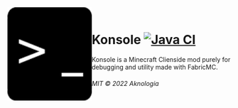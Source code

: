 <div>
  <img width="190" height="210" align="left" src="https://raw.githubusercontent.com/Aknologia/Konsole/master/src/main/resources/assets/konsole/icon.png" alt="Konsole"/>
  <br>
  <h1>Konsole <a href="https://github.com/Aknologia/Konsole/actions/workflows/gradle.yml"><img src="https://github.com/Aknologia/Konsole/actions/workflows/gradle.yml/badge.svg" alt="Java CI"></img></a></h1>
  <p>Konsole is a Minecraft Clienside mod purely for debugging and utility made with FabricMC.</p>
  <h6>MIT © 2022 Aknologia</h6>
</div>
